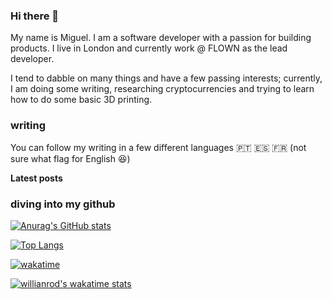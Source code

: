 ### Hi there 👋

<!--
**kiily/kiily** is a ✨ _special_ ✨ repository because its `README.md` (this file) appears on your GitHub profile.

Here are some ideas to get you started:

- 🔭 I’m currently working on ...
- 🌱 I’m currently learning ...
- 👯 I’m looking to collaborate on ...
- 🤔 I’m looking for help with ...
- 💬 Ask me about ...
- 📫 How to reach me: ...
- 😄 Pronouns: ...
- ⚡ Fun fact: ...
-->

My name is Miguel. I am a software developer with a passion for building products. I live in London and currently work @ FLOWN as the lead developer. 

I tend to dabble on many things and have a few passing interests; currently, I am doing some writing, researching cryptocurrencies and trying to learn how to do some basic 3D printing. 

### writing

You can follow my writing in a few different languages  🇵🇹 🇪🇸 🇫🇷 (not sure what flag for English 😆)

**Latest posts**

### diving into my github

[![Anurag's GitHub stats](https://github-readme-stats.vercel.app/api?username=kiily&count_private=true)](https://github.com/anuraghazra/github-readme-stats)

[![Top Langs](https://github-readme-stats.vercel.app/api/top-langs/?username=kiily&layout=compact)](https://github.com/anuraghazra/github-readme-stats)

[![wakatime](https://wakatime.com/badge/user/bd675a16-0d77-446b-a8fe-360d47b2067f.svg)](https://wakatime.com/@bd675a16-0d77-446b-a8fe-360d47b2067f)

[![willianrod's wakatime stats](https://github-readme-stats.vercel.app/api/wakatime?username=kiily)](https://github.com/anuraghazra/github-readme-stats)
